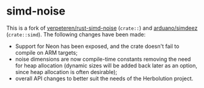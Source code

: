 # simd-noise

This is a fork of [verpeteren/rust-simd-noise](https://github.com/verpeteren/rust-simd-noise) (`crate::`)
and [arduano/simdeez](https://github.com/arduano/simdeez) (`crate::simd`). The following changes have been made:

- Support for Neon has been exposed, and the crate doesn't fail to compile on ARM targets;
- noise dimensions are now compile-time constants removing the need for heap allocation (dynamic sizes will be added back later as an option, since heap
  allocation is often desirable);
- overall API changes to better suit the needs of the Herbolution project.
